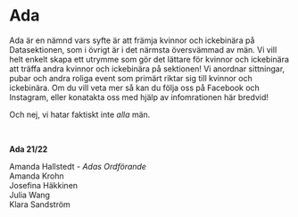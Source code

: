 # Ada

Ada är en nämnd vars syfte är att främja kvinnor och ickebinära på Datasektionen, som i övrigt är i det närmsta översvämmad av män. Vi vill helt enkelt skapa ett utrymme som gör det lättare för kvinnor och ickebinära att träffa andra kvinnor och ickebinära på sektionen! Vi anordnar sittningar, pubar och andra roliga event som primärt riktar sig till kvinnor och ickebinära. Om du vill veta mer så kan du följa oss på Facebook och Instagram, eller konatakta oss med hjälp av infomrationen här bredvid!

Och nej, vi hatar faktiskt inte *alla* män.

<br>

**Ada 21/22**

Amanda Hallstedt *- Adas Ordförande* <br />
Amanda Krohn <br />
Josefina Häkkinen <br />
Julia Wang <br />
Klara Sandström <br />
